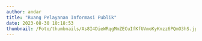 ```yaml
---
author: andar
title: "Ruang Pelayanan Informasi Publik"
date: 2023-08-30 10:18:53
thumbnail: /Foto/thumbnails/As8I4DieWRqgMmZECuIfKfUVmoKyKnzz6PQmO3hS.jpg
---
```

